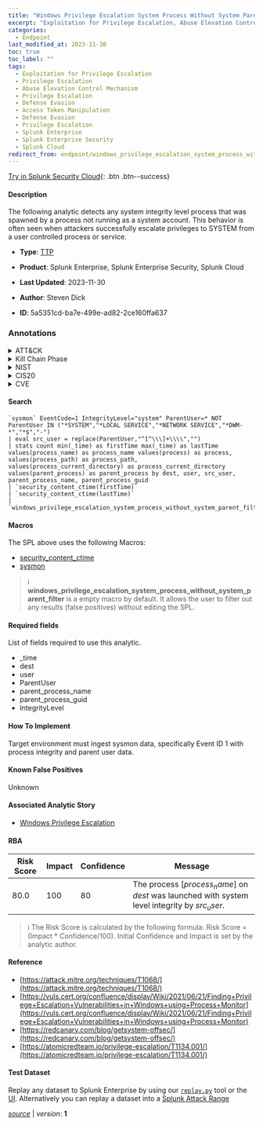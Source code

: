 ```yaml
---
title: "Windows Privilege Escalation System Process Without System Parent"
excerpt: "Exploitation for Privilege Escalation, Abuse Elevation Control Mechanism, Access Token Manipulation"
categories:
  - Endpoint
last_modified_at: 2023-11-30
toc: true
toc_label: ""
tags:
  - Exploitation for Privilege Escalation
  - Privilege Escalation
  - Abuse Elevation Control Mechanism
  - Privilege Escalation
  - Defense Evasion
  - Access Token Manipulation
  - Defense Evasion
  - Privilege Escalation
  - Splunk Enterprise
  - Splunk Enterprise Security
  - Splunk Cloud
redirect_from: endpoint/windows_privilege_escalation_system_process_without_system_parent/
---
```




[Try in Splunk Security Cloud](https://www.splunk.com/en_us/cyber-security.html){: .btn .btn--success}

#### Description

The following analytic detects any system integrity level process that was spawned by a process not running as a system account. This behavior is often seen when attackers successfully escalate privileges to SYSTEM from a user controlled process or service.

- **Type**: [TTP](https://github.com/splunk/security_content/wiki/Detection-Analytic-Types)
- **Product**: Splunk Enterprise, Splunk Enterprise Security, Splunk Cloud

- **Last Updated**: 2023-11-30
- **Author**: Steven Dick
- **ID**: 5a5351cd-ba7e-499e-ad82-2ce160ffa637

### Annotations
<details>
  <summary>ATT&CK</summary>

<div markdown="1">

#### [ATT&CK](https://attack.mitre.org/)

| ID          | Technique   | Tactic         |
| ----------- | ----------- |--------------- |
| [T1068](https://attack.mitre.org/techniques/T1068/) | Exploitation for Privilege Escalation | Privilege Escalation |

| [T1548](https://attack.mitre.org/techniques/T1548/) | Abuse Elevation Control Mechanism | Privilege Escalation, Defense Evasion |

| [T1134](https://attack.mitre.org/techniques/T1134/) | Access Token Manipulation | Defense Evasion, Privilege Escalation |

</div>
</details>


<details>
  <summary>Kill Chain Phase</summary>

<div markdown="1">

* Exploitation


</div>
</details>


<details>
  <summary>NIST</summary>

<div markdown="1">

* DE.CM



</div>
</details>

<details>
  <summary>CIS20</summary>

<div markdown="1">

* CIS 10



</div>
</details>

<details>
  <summary>CVE</summary>

<div markdown="1">


</div>
</details>


#### Search

```
`sysmon` EventCode=1 IntegrityLevel="system" ParentUser=* NOT ParentUser IN ("*SYSTEM","*LOCAL SERVICE","*NETWORK SERVICE","*DWM-*","*$","-") 
| eval src_user = replace(ParentUser,"^[^\\\]+\\\\","") 
| stats count min(_time) as firstTime max(_time) as lastTime values(process_name) as process_name values(process) as process, values(process_path) as process_path, values(process_current_directory) as process_current_directory values(parent_process) as parent_process by dest, user, src_user, parent_process_name, parent_process_guid 
| `security_content_ctime(firstTime)`  
| `security_content_ctime(lastTime)` 
| `windows_privilege_escalation_system_process_without_system_parent_filter`
```

#### Macros
The SPL above uses the following Macros:
* [security_content_ctime](https://github.com/splunk/security_content/blob/develop/macros/security_content_ctime.yml)
* [sysmon](https://github.com/splunk/security_content/blob/develop/macros/sysmon.yml)

> :information_source:
> **windows_privilege_escalation_system_process_without_system_parent_filter** is a empty macro by default. It allows the user to filter out any results (false positives) without editing the SPL.



#### Required fields
List of fields required to use this analytic.
* _time
* dest
* user
* ParentUser
* parent_process_name
* parent_process_guid
* IntegrityLevel



#### How To Implement
Target environment must ingest sysmon data, specifically Event ID 1 with process integrity and parent user data.
#### Known False Positives
Unknown

#### Associated Analytic Story
* [Windows Privilege Escalation](/stories/windows_privilege_escalation)




#### RBA

| Risk Score  | Impact      | Confidence   | Message      |
| ----------- | ----------- |--------------|--------------|
| 80.0 | 100 | 80 | The process [$process_name$] on $dest$ was launched with system level integrity by $src_user$. |


> :information_source:
> The Risk Score is calculated by the following formula: Risk Score = (Impact * Confidence/100). Initial Confidence and Impact is set by the analytic author.


#### Reference

* [https://attack.mitre.org/techniques/T1068/](https://attack.mitre.org/techniques/T1068/)
* [https://vuls.cert.org/confluence/display/Wiki/2021/06/21/Finding+Privilege+Escalation+Vulnerabilities+in+Windows+using+Process+Monitor](https://vuls.cert.org/confluence/display/Wiki/2021/06/21/Finding+Privilege+Escalation+Vulnerabilities+in+Windows+using+Process+Monitor)
* [https://redcanary.com/blog/getsystem-offsec/](https://redcanary.com/blog/getsystem-offsec/)
* [https://atomicredteam.io/privilege-escalation/T1134.001/](https://atomicredteam.io/privilege-escalation/T1134.001/)



#### Test Dataset
Replay any dataset to Splunk Enterprise by using our [`replay.py`](https://github.com/splunk/attack_data#using-replaypy) tool or the [UI](https://github.com/splunk/attack_data#using-ui).
Alternatively you can replay a dataset into a [Splunk Attack Range](https://github.com/splunk/attack_range#replay-dumps-into-attack-range-splunk-server)




[*source*](https://github.com/splunk/security_content/tree/develop/detections/endpoint/windows_privilege_escalation_system_process_without_system_parent.yml) \| *version*: **1**